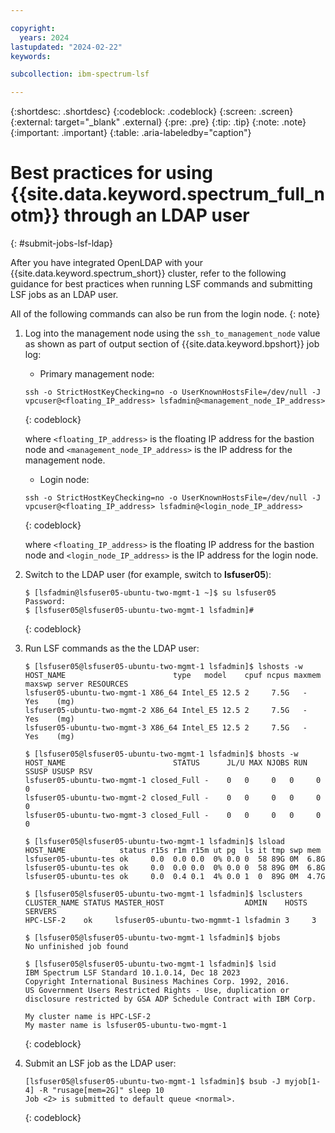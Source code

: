 ```yaml
---

copyright:
  years: 2024
lastupdated: "2024-02-22"
keywords:

subcollection: ibm-spectrum-lsf

---
```


{:shortdesc: .shortdesc}
{:codeblock: .codeblock}
{:screen: .screen}
{:external: target="_blank" .external}
{:pre: .pre}
{:tip: .tip}
{:note: .note}
{:important: .important}
{:table: .aria-labeledby="caption"}

# Best practices for using {{site.data.keyword.spectrum_full_notm}} through an LDAP user
{: #submit-jobs-lsf-ldap}

After you have integrated OpenLDAP with your {{site.data.keyword.spectrum_short}} cluster, refer to the following guidance for best practices when running LSF commands and submitting LSF jobs as an LDAP user.

All of the following commands can also be run from the login node.
{: note}

1. Log into the management node using the `ssh_to_management_node` value as shown as part of output section of {{site.data.keyword.bpshort}} job log:

    * Primary management node:

    ```text
    ssh -o StrictHostKeyChecking=no -o UserKnownHostsFile=/dev/null -J vpcuser@<floating_IP_address> lsfadmin@<management_node_IP_address>
    ```
    {: codeblock}

    where `<floating_IP_address>` is the floating IP address for the bastion node and `<management_node_IP_address>` is the IP address for the management node.

    * Login node:

    ```text
    ssh -o StrictHostKeyChecking=no -o UserKnownHostsFile=/dev/null -J vpcuser@<floating_IP_address> lsfadmin@<login_node_IP_address>
    ```
    {: codeblock}

    where `<floating_IP_address>` is the floating IP address for the bastion node and `<login_node_IP_address>` is the IP address for the login node.

2. Switch to the LDAP user (for example, switch to **lsfuser05**):

    ```text
    $ [lsfadmin@lsfuser05-ubuntu-two-mgmt-1 ~]$ su lsfuser05
    Password:
    $ [lsfuser05@lsfuser05-ubuntu-two-mgmt-1 lsfadmin]#
    ```
    {: codeblock}

3. Run LSF commands as the the LDAP user:

    ```text
    $ [lsfuser05@lsfuser05-ubuntu-two-mgmt-1 lsfadmin]$ lshosts -w
    HOST_NAME                        type   model    cpuf ncpus maxmem maxswp server RESOURCES
    lsfuser05-ubuntu-two-mgmt-1 X86_64 Intel_E5 12.5 2     7.5G   -      Yes    (mg)
    lsfuser05-ubuntu-two-mgmt-2 X86_64 Intel_E5 12.5 2     7.5G   -      Yes    (mg)
    lsfuser05-ubuntu-two-mgmt-3 X86_64 Intel_E5 12.5 2     7.5G   -      Yes    (mg)

    $ [lsfuser05@lsfuser05-ubuntu-two-mgmt-1 lsfadmin]$ bhosts -w
    HOST_NAME                        STATUS      JL/U MAX NJOBS RUN SSUSP USUSP RSV
    lsfuser05-ubuntu-two-mgmt-1 closed_Full -    0   0     0   0     0     0
    lsfuser05-ubuntu-two-mgmt-2 closed_Full -    0   0     0   0     0     0
    lsfuser05-ubuntu-two-mgmt-3 closed_Full -    0   0     0   0     0     0

    $ [lsfuser05@lsfuser05-ubuntu-two-mgmt-1 lsfadmin]$ lsload
    HOST_NAME            status r15s r1m r15m ut pg  ls it tmp swp mem
    lsfuser05-ubuntu-tes ok     0.0  0.0 0.0  0% 0.0 0  58 89G 0M  6.8G
    lsfuser05-ubuntu-tes ok     0.0  0.0 0.0  0% 0.0 0  58 89G 0M  6.8G
    lsfuser05-ubuntu-tes ok     0.0  0.4 0.1  4% 0.0 1  0  89G 0M  4.7G

    $ [lsfuser05@lsfuser05-ubuntu-two-mgmt-1 lsfadmin]$ lsclusters
    CLUSTER_NAME STATUS MASTER_HOST                  ADMIN    HOSTS SERVERS
    HPC-LSF-2    ok     lsfuser05-ubuntu-two-mgmmt-1 lsfadmin 3     3

    $ [lsfuser05@lsfuser05-ubuntu-two-mgmt-1 lsfadmin]$ bjobs
    No unfinished job found

    $ [lsfuser05@lsfuser05-ubuntu-two-mgmt-1 lsfadmin]$ lsid
    IBM Spectrum LSF Standard 10.1.0.14, Dec 18 2023
    Copyright International Business Machines Corp. 1992, 2016.
    US Government Users Restricted Rights - Use, duplication or disclosure restricted by GSA ADP Schedule Contract with IBM Corp.

    My cluster name is HPC-LSF-2
    My master name is lsfuser05-ubuntu-two-mgmt-1
    ```
    {: codeblock}

4.  Submit an LSF job as the LDAP user:

    ```text
    [lsfuser05@lsfuser05-ubuntu-two-mgmt-1 lsfadmin]$ bsub -J myjob[1-4] -R "rusage[mem=2G]" sleep 10
    Job <2> is submitted to default queue <normal>.
    ```
    {: codeblock}
